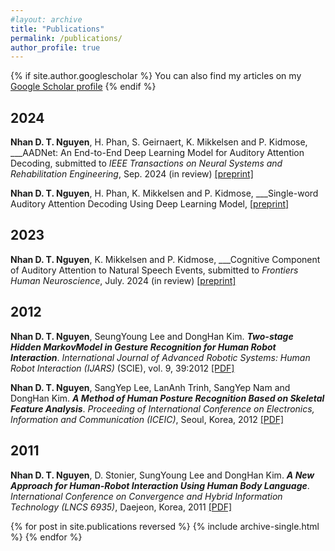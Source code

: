 ```yaml
---
#layout: archive
title: "Publications"
permalink: /publications/
author_profile: true
---
```


{% if site.author.googlescholar %}
  You can also find my articles on my [Google Scholar profile]({{site.author.googlescholar}})
{% endif %}

2024
------
**Nhan D. T. Nguyen**, H. Phan, S. Geirnaert, K. Mikkelsen and P. Kidmose, ___AADNet: An End-to-End Deep Learning Model for Auditory Attention Decoding, submitted to *IEEE Transactions on Neural Systems and Rehabilitation Engineering*, Sep. 2024 (in review) [[preprint]](https://arxiv.org/abs/2410.13059)

**Nhan D. T. Nguyen**, H. Phan, K. Mikkelsen and P. Kidmose, ___Single-word Auditory Attention Decoding Using Deep Learning Model, [[preprint]]()

2023
------
**Nhan D. T. Nguyen**, K. Mikkelsen and P. Kidmose, ___Cognitive Component of Auditory Attention to Natural Speech Events, submitted to *Frontiers Human Neuroscience*, July. 2024 (in review) [[preprint]](https://arxiv.org/abs/2312.10543)

2012
------

**Nhan D. T. Nguyen**, SeungYoung Lee and DongHan Kim. ___Two-stage Hidden MarkovModel in Gesture Recognition for Human Robot Interaction___. *International Journal of Advanced Robotic Systems: Human Robot Interaction (IJARS)* (SCIE), vol. 9, 39:2012 [[PDF]](https://journals.sagepub.com/doi/pdf/10.5772/50204)

**Nhan D. T. Nguyen**, SangYep Lee, LanAnh Trinh, SangYep Nam and DongHan Kim. ___A Method of Human Posture Recognition Based on Skeletal Feature Analysis___. *Proceeding of International Conference on Electronics, Information and Communication (ICEIC)*, Seoul, Korea, 2012 [[PDF]](/files/ICEIC_2012_A_Method_of_Human_Posture_Recognition_Based_on_Skeletal_Feature_Analysis.pdf)

2011
-----

**Nhan D. T. Nguyen**, D. Stonier, SungYoung Lee and DongHan Kim. ___A New Approach for Human-Robot Interaction Using Human Body Language___. *International Conference on Convergence and Hybrid Information Technology (LNCS 6935)*, Daejeon, Korea, 2011 [[PDF]](https://www.researchgate.net/profile/Nhan-Nguyen-Duc-Thanh/publication/221416253_A_New_Approach_for_Human-Robot_Interaction_Using_Human_Body_Language/links/5c172ec0299bf139c75e2c30/A-New-Approach-for-Human-Robot-Interaction-Using-Human-Body-Language.pdf)


{% for post in site.publications reversed %}
  {% include archive-single.html %}
{% endfor %}

